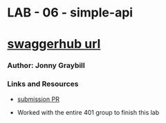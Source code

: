# LAB - 06 - simple-api

# [swaggerhub url](https://app.swaggerhub.com/apis/jonagray/default-title/0.1)

### Author: Jonny Graybill

### Links and Resources
* [submission PR](https://github.com/401-advanced-javascript-jonnygraybill/simple-api/pull/1) 

* Worked with the entire 401 group to finish this lab
